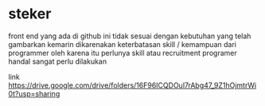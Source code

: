 # steker
front end yang ada di github ini tidak sesuai dengan kebutuhan yang telah gambarkan kemarin dikarenakan keterbatasan skill / kemampuan dari programmer oleh karena itu perlunya skill atau recruitment programer handal sangat perlu dilakukan

link
https://drive.google.com/drive/folders/16F96ICQDOul7rAbg47_9Z1hOjmtrWi0t?usp=sharing
